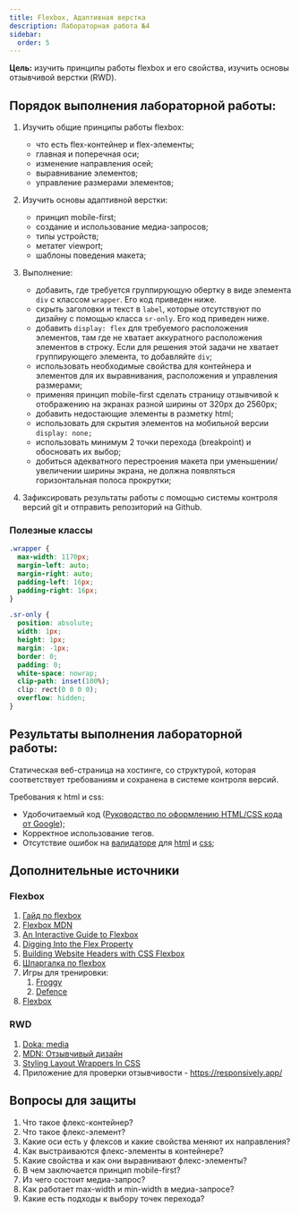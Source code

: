 ```yaml
---
title: Flexbox, Адаптивная верстка
description: Лабораторная работа №4
sidebar:
  order: 5
---
```


**Цель:** изучить принципы работы flexbox и его свойства, изучить основы отзывчивой верстки (RWD).

## Порядок выполнения лабораторной работы:

1. Изучить общие принципы работы flexbox:

   - что есть flex-контейнер и flex-элементы;
   - главная и поперечная оси;
   - изменение направления осей;
   - выравнивание элементов;
   - управление размерами элементов;

1. Изучить основы адаптивной верстки:

   - принцип mobile-first;
   - создание и использование медиа-запросов;
   - типы устройств;
   - метатег viewport;
   - шаблоны поведения макета;

1. Выполнение:

   - добавить, где требуется группирующую обертку в виде элемента `div` с классом `wrapper`. Его код приведен ниже.
   - скрыть заголовки и текст в `label`, которые отсутствуют по дизайну с помощью класса `sr-only`. Его код приведен ниже.
   - добавить `display: flex` для требуемого расположения элементов, там где не хватает аккуратного расположения элементов в строку. Если для решения этой задачи не хватает группирующего элемента, то добавляйте `div`;
   - использовать необходимые свойства для контейнера и элементов для их выравнивания, расположения и управления размерами;
   - применяя принцип mobile-first сделать страницу отзывчивой к отображению на экранах разной ширины от 320px до 2560px;
   - добавить недостающие элементы в разметку html;
   - использовать для скрытия элементов на мобильной версии `display: none;`
   - использовать минимум 2 точки перехода (breakpoint) и обосновать их выбор;
   - добиться адекватного перестроения макета при уменьшении/увеличении ширины экрана, не должна появляться горизонтальная полоса прокрутки;

1. Зафиксировать результаты работы с помощью системы контроля версий git и отправить репозиторий на Github.

### Полезные классы

```css
.wrapper {
  max-width: 1170px;
  margin-left: auto;
  margin-right: auto;
  padding-left: 16px;
  padding-right: 16px;
}
```

```css
.sr-only {
  position: absolute;
  width: 1px;
  height: 1px;
  margin: -1px;
  border: 0;
  padding: 0;
  white-space: nowrap;
  clip-path: inset(100%);
  clip: rect(0 0 0 0);
  overflow: hidden;
}
```

## Результаты выполнения лабораторной работы:

Статическая веб-страница на хостинге, со структурой, которая соответствует требованиям и сохранена в системе контроля версий.

Требования к html и css:

- Удобочитаемый код ([Руководство по оформлению HTML/CSS кода от Google](https://habr.com/ru/post/143452/));
- Корректное использование тегов.
- Отсутствие ошибок на [валидаторе](https://validator.w3.org/) для [html](https://validator.w3.org/) и [css](https://jigsaw.w3.org/css-validator/);

## Дополнительные источники

### Flexbox

1. [Гайд по flexbox](https://doka.guide/css/flexbox-guide/)
1. [Flexbox MDN](https://developer.mozilla.org/ru/docs/Learn/CSS/CSS_layout/Flexbox)
1. [An Interactive Guide to Flexbox](https://www.joshwcomeau.com/css/interactive-guide-to-flexbox/)
1. [Digging Into the Flex Property](https://ishadeed.com/article/css-flex-property/)
1. [Building Website Headers with CSS Flexbox](https://ishadeed.com/article/website-headers-flexbox/)
1. [Шпаргалка по flexbox](https://dev.to/joyshaheb/flexbox-cheat-sheets-in-2021-css-2021-3edl)
1. Игры для тренировки:
   1. [Froggy](http://flexboxfroggy.com/)
   1. [Defence](http://www.flexboxdefense.com/)
1. [Flexbox](https://semicolon.dev/tutorial/css/complete-css-flex-tutorial)

### RWD

1. [Doka: media](https://doka.guide/css/media/)
1. [MDN: Отзывчивый дизайн](https://developer.mozilla.org/ru/docs/Learn/CSS/CSS_layout/Responsive_Design)
1. [Styling Layout Wrappers In CSS](https://ishadeed.com/article/styling-wrappers-css/)
1. Приложение для проверки отзывчивости - https://responsively.app/

## Вопросы для защиты

1. Что такое флекс-контейнер?
1. Что такое флекс-элемент?
1. Какие оси есть у флексов и какие свойства меняют их направления?
1. Как выстраиваются флекс-элементы в контейнере?
1. Какие свойства и как они выравнивают флекс-элементы?
1. В чем заключается принцип mobile-first?
1. Из чего состоит медиа-запрос?
1. Как работает max-width и min-width в медиа-запросе?
1. Какие есть подходы к выбору точек перехода?
